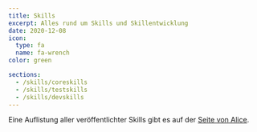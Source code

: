```yaml
---
title: Skills
excerpt: Alles rund um Skills und Skillentwicklung
date: 2020-12-08
icon:
  type: fa
  name: fa-wrench
color: green

sections:
  - /skills/coreskills
  - /skills/testskills
  - /skills/devskills
---
```


Eine Auflistung aller veröffentlichter Skills gibt es auf der [Seite von Alice](https://store.projectalice.io/).
